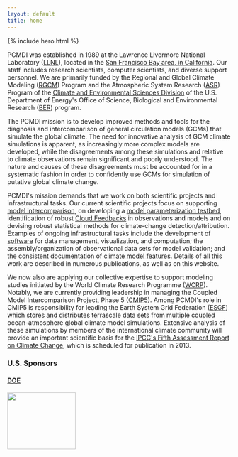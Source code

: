 ```yaml
---
layout: default
title: home
---
```

{% include hero.html %}


PCMDI was established in 1989 at the Lawrence Livermore National Laboratory ([LLNL]), located in the [San Francisco Bay area, 
in California][sf]. Our staff includes research scientists, computer scientists, and diverse support personnel. We are primarily 
funded by the Regional and Global Climate Modeling ([RGCM]) Program and the Atmospheric System Research ([ASR]) Program of the 
[Climate and Environmental Sciences Division][CESD] of the U.S. Department of Energy's Office of Science, Biological and Environmental 
Research ([BER]) program.     

The PCMDI mission is to develop improved methods and tools for the diagnosis and intercomparison of general circulation models 
(GCMs) that simulate the global climate. The need for innovative analysis of GCM climate simulations is apparent, as increasingly
more complex models are developed, while the disagreements among these simulations and relative to climate observations remain 
significant and poorly understood. The nature and causes of these disagreements must be accounted for in a systematic fashion in
order to confidently use GCMs for simulation of putative global climate change.    

PCMDI's mission demands that we work on both scientific projects and infrastructural tasks. Our current scientific projects 
focus on supporting [model intercomparison][mi], on developing a [model parameterization testbed][mpt], identification of robust [Cloud 
Feedbacks][cf] in observations and models and on devising robust statistical methods for climate-change detection/attribution. 
Examples of ongoing infrastructural tasks include the development of [software][aims] for data management, visualization, and computation; 
the assembly/organization of observational data sets for model validation; and the consistent documentation of [climate model 
features][cmf]. Details of all this work are described in numerous publications, as well as on this website.    

We now also are applying our collective expertise to support modeling studies initiated by the World Climate Research Programme 
([WCRP]). Notably, we are currently providing leadership in managing the Coupled Model Intercomparison Project, Phase 5 ([CMIP5]). 
Among PCMDI's role in CMIP5 is responsibility for leading the Earth System Grid Federation ([ESGF]) which stores and distributes 
terrascale data sets from multiple coupled ocean-atmosphere global climate model simulations. Extensive analysis of these 
simulations by members of the international climate community will provide an important scientific basis for the [IPCC's Fifth 
Assessment Report on Climate Change][report], which is scheduled for publication in 2013.     

<div class="span12">
  <h3> U.S. Sponsors</h3>
  <div class="span12">
    <div class="row">
      <div class="span3">
        <a target="_blank" href="http://energy.gov">
          <h4 class="muted">DOE</h4>
          <img src="{{site.baseurl}}/Data/media/images/doe.svg" class="thumbnail" style="width:154px;height:128px;border:0px;">
        </a>
      </div>
    </div>
  </div>
</div>


[LLNL]: http://www.llnl.gov/
[sf]:   location.html
[RGCM]: #
[ASR]:  http://asr.science.energy.gov/
[CESD]: #
[BER]:  #
[mi]:   projects/
[mpt]:  #
[cf]:   #
[aims]: http://aims.llnl.gov/
[cmf]:  http://www-pcmdi.llnl.gov/projects/modeldoc/index.php
[WCRP]: http://www.wcrp-climate.org/
[CMIP5]: http://pcmdi-cmip.llnl.gov/cmip5/index.html
[ESGF]: http://esgf.llnl.gov/
[report]: http://www.ipcc.ch/
